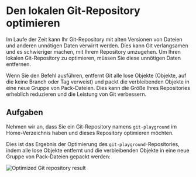 # Den lokalen Git-Repository optimieren

Im Laufe der Zeit kann Ihr Git-Repository mit alten Versionen von Dateien und anderen unnötigen Daten verwirrt werden. Dies kann Git verlangsamen und es schwieriger machen, mit Ihrem Repository umzugehen. Um Ihren lokalen Git-Repository zu optimieren, müssen Sie diese unnötigen Daten entfernen.

Wenn Sie den Befehl ausführen, entfernt Git alle lose Objekte (Objekte, auf die keine Branch oder Tag verweist) und packt die verbleibenden Objekte in eine neue Gruppe von Pack-Dateien. Dies kann die Größe Ihres Repositories erheblich reduzieren und die Leistung von Git verbessern.

## Aufgaben

Nehmen wir an, dass Sie ein Git-Repository namens `git-playground` im Home-Verzeichnis haben und dieses Repository optimieren möchten.

Dies ist das Ergebnis der Optimierung des `git-playground`-Repositories, indem alle lose Objekte entfernt und die verbleibenden Objekte in eine neue Gruppe von Pack-Dateien gepackt werden:

![Optimized Git repository result](../assets/challenge-optimize-repository-step1-1.png)
